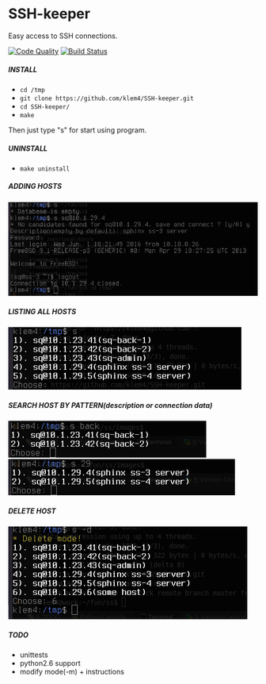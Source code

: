 # SSH-keeper
Easy access to SSH connections.

[![Code Quality](https://scrutinizer-ci.com/g/klem4/SSH-keeper/badges/quality-score.png?b=master)](https://scrutinizer-ci.com/g/klem4/SSH-keeper/?branch=master)
[![Build Status](https://travis-ci.org/klem4/SSH-keeper.svg?branch=master)](https://travis-ci.org/klem4/SSH-keeper)

##### INSTALL
* `cd /tmp`
* `git clone https://github.com/klem4/SSH-keeper.git`
* `cd SSH-keeper/`
* `make`

Then just type "s" for start using program.

##### UNINSTALL
* `make uninstall`

##### ADDING HOSTS
![Adding hosts](images/add.png?raw=true "Adding hosts")

##### LISTING ALL HOSTS
![Listing hosts](images/list.png?raw=true "Listing hosts")

##### SEARCH HOST BY PATTERN(description or connection data)
![Search hosts](images/search1.png?raw=true "Search hosts")
![Search hosts](images/search2.png?raw=true "Search hosts")

##### DELETE HOST
![Delete hosts](images/delete.png?raw=true "Delete host")

##### TODO
 - unittests
 - python2.6 support
 - modify mode(-m) + instructions

